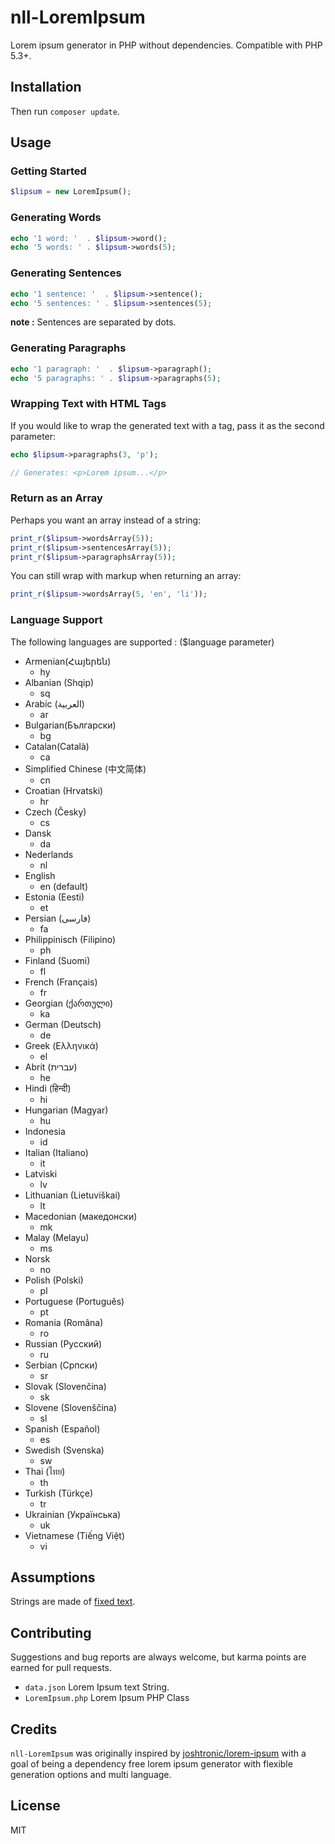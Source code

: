# nll-LoremIpsum
Lorem ipsum generator in PHP without dependencies. Compatible with PHP 5.3+.

## Installation


Then run `composer update`.

## Usage

### Getting Started

```php
$lipsum = new LoremIpsum();
```

### Generating Words

```php
echo '1 word: '  . $lipsum->word();
echo '5 words: ' . $lipsum->words(5);
```

### Generating Sentences

```php
echo '1 sentence: '  . $lipsum->sentence();
echo '5 sentences: ' . $lipsum->sentences(5);
```

**note :** Sentences are separated by dots.

### Generating Paragraphs

```php
echo '1 paragraph: '  . $lipsum->paragraph();
echo '5 paragraphs: ' . $lipsum->paragraphs(5);
```

### Wrapping Text with HTML Tags

If you would like to wrap the generated text with a tag, pass it as the second
parameter:

```php
echo $lipsum->paragraphs(3, 'p');

// Generates: <p>Lorem ipsum...</p>
```

### Return as an Array

Perhaps you want an array instead of a string:

```php
print_r($lipsum->wordsArray(5));
print_r($lipsum->sentencesArray(5));
print_r($lipsum->paragraphsArray(5));
```

You can still wrap with markup when returning an array:

```php
print_r($lipsum->wordsArray(5, 'en', 'li'));
```

### Language Support
The following languages are supported : ($language parameter)
- Armenian(Հայերեն)
  - hy
- Albanian (Shqip)
  - sq
- Arabic (العربية)
  - ar
- Bulgarian(Български)
  - bg
- Catalan(Català)
  - ca
- Simplified Chinese (中文简体)
  - cn
- Croatian (Hrvatski)
  - hr
- Czech (Česky)
  - cs
- Dansk
  - da
- Nederlands
  - nl
- English
  - en (default)
- Estonia (Eesti)
  - et
- Persian (فارسی)
  - fa
- Philippinisch (Filipino)
  - ph
- Finland (Suomi)
  - fl
- French (Français)
  - fr
- Georgian (ქართული)
  - ka
- German (Deutsch)
  - de
- Greek (Ελληνικά)
  - el
- Abrit (עברית)
  - he
- Hindi (हिन्दी)
  - hi
- Hungarian (Magyar)
  - hu
- Indonesia
  - id
- Italian (Italiano)
  - it
- Latviski
  - lv
- Lithuanian (Lietuviškai)
  - lt
- Macedonian (македонски)
  - mk
- Malay (Melayu)
  - ms
- Norsk
  - no
- Polish (Polski)
  - pl
- Portuguese (Português)
  - pt
- Romania (Româna)
  - ro
- Russian (Pyccкий)
  - ru
- Serbian (Српски)
  - sr
- Slovak (Slovenčina)
  - sk
- Slovene (Slovenščina)
  - sl
- Spanish (Español)
  - es
- Swedish (Svenska)
  - sw
- Thai (ไทย)
  - th
- Turkish (Türkçe)
  - tr
- Ukrainian (Українська)
  - uk
- Vietnamese (Tiếng Việt)
  - vi

## Assumptions

Strings are made of [fixed text](https://www.lipsum.com/).

## Contributing

Suggestions and bug reports are always welcome, but karma points are earned for
pull requests.

- `data.json` Lorem Ipsum text String.
- `LoremIpsum.php` Lorem Ipsum PHP Class

## Credits

`nll-LoremIpsum` was originally inspired by
[joshtronic/lorem-ipsum](https://github.com/joshtronic/php-loremipsum) with a
goal of being a dependency free lorem ipsum generator with flexible generation
options and multi language.


## License

MIT
